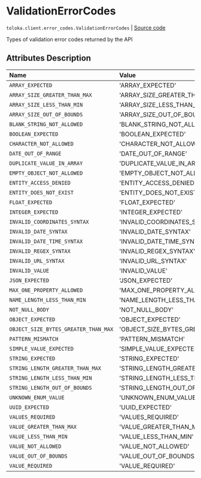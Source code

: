 # ValidationErrorCodes
`toloka.client.error_codes.ValidationErrorCodes` | [Source code](https://github.com/Toloka/toloka-kit/blob/v0.1.24/src/client/error_codes.py#L95)

Types of validation error codes returned by the API

## Attributes Description

| Name | Value | Description |
| :------| :-----------| :----------| 
`ARRAY_EXPECTED`|'ARRAY_EXPECTED'|<p></p>
`ARRAY_SIZE_GREATER_THAN_MAX`|'ARRAY_SIZE_GREATER_THAN_MAX'|<p></p>
`ARRAY_SIZE_LESS_THAN_MIN`|'ARRAY_SIZE_LESS_THAN_MIN'|<p></p>
`ARRAY_SIZE_OUT_OF_BOUNDS`|'ARRAY_SIZE_OUT_OF_BOUNDS'|<p></p>
`BLANK_STRING_NOT_ALLOWED`|'BLANK_STRING_NOT_ALLOWED'|<p></p>
`BOOLEAN_EXPECTED`|'BOOLEAN_EXPECTED'|<p></p>
`CHARACTER_NOT_ALLOWED`|'CHARACTER_NOT_ALLOWED'|<p></p>
`DATE_OUT_OF_RANGE`|'DATE_OUT_OF_RANGE'|<p></p>
`DUPLICATE_VALUE_IN_ARRAY`|'DUPLICATE_VALUE_IN_ARRAY'|<p></p>
`EMPTY_OBJECT_NOT_ALLOWED`|'EMPTY_OBJECT_NOT_ALLOWED'|<p></p>
`ENTITY_ACCESS_DENIED`|'ENTITY_ACCESS_DENIED'|<p></p>
`ENTITY_DOES_NOT_EXIST`|'ENTITY_DOES_NOT_EXIST'|<p></p>
`FLOAT_EXPECTED`|'FLOAT_EXPECTED'|<p></p>
`INTEGER_EXPECTED`|'INTEGER_EXPECTED'|<p></p>
`INVALID_COORDINATES_SYNTAX`|'INVALID_COORDINATES_SYNTAX'|<p></p>
`INVALID_DATE_SYNTAX`|'INVALID_DATE_SYNTAX'|<p></p>
`INVALID_DATE_TIME_SYNTAX`|'INVALID_DATE_TIME_SYNTAX'|<p></p>
`INVALID_REGEX_SYNTAX`|'INVALID_REGEX_SYNTAX'|<p></p>
`INVALID_URL_SYNTAX`|'INVALID_URL_SYNTAX'|<p></p>
`INVALID_VALUE`|'INVALID_VALUE'|<p></p>
`JSON_EXPECTED`|'JSON_EXPECTED'|<p></p>
`MAX_ONE_PROPERTY_ALLOWED`|'MAX_ONE_PROPERTY_ALLOWED'|<p></p>
`NAME_LENGTH_LESS_THAN_MIN`|'NAME_LENGTH_LESS_THAN_MIN'|<p></p>
`NOT_NULL_BODY`|'NOT_NULL_BODY'|<p></p>
`OBJECT_EXPECTED`|'OBJECT_EXPECTED'|<p></p>
`OBJECT_SIZE_BYTES_GREATER_THAN_MAX`|'OBJECT_SIZE_BYTES_GREATER_THAN_MAX'|<p></p>
`PATTERN_MISMATCH`|'PATTERN_MISMATCH'|<p></p>
`SIMPLE_VALUE_EXPECTED`|'SIMPLE_VALUE_EXPECTED'|<p></p>
`STRING_EXPECTED`|'STRING_EXPECTED'|<p></p>
`STRING_LENGTH_GREATER_THAN_MAX`|'STRING_LENGTH_GREATER_THAN_MAX'|<p></p>
`STRING_LENGTH_LESS_THAN_MIN`|'STRING_LENGTH_LESS_THAN_MIN'|<p></p>
`STRING_LENGTH_OUT_OF_BOUNDS`|'STRING_LENGTH_OUT_OF_BOUNDS'|<p></p>
`UNKNOWN_ENUM_VALUE`|'UNKNOWN_ENUM_VALUE'|<p></p>
`UUID_EXPECTED`|'UUID_EXPECTED'|<p></p>
`VALUES_REQUIRED`|'VALUES_REQUIRED'|<p></p>
`VALUE_GREATER_THAN_MAX`|'VALUE_GREATER_THAN_MAX'|<p></p>
`VALUE_LESS_THAN_MIN`|'VALUE_LESS_THAN_MIN'|<p></p>
`VALUE_NOT_ALLOWED`|'VALUE_NOT_ALLOWED'|<p></p>
`VALUE_OUT_OF_BOUNDS`|'VALUE_OUT_OF_BOUNDS'|<p></p>
`VALUE_REQUIRED`|'VALUE_REQUIRED'|<p></p>

